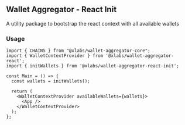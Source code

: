 ## Wallet Aggregator - React Init

A utility package to bootstrap the react context with all available wallets

### Usage

```tsx
import { CHAINS } from "@xlabs/wallet-aggregator-core";
import { WalletContextProvider } from '@xlabs/wallet-aggregator-react';
import { initWallets } from '@xlabs/wallet-aggregator-react-init';

const Main = () => {
  const wallets = initWallets();

  return (
    <WalletContextProvider availableWallets={wallets}>
      <App />
    </WalletContextProvider>
  );
};
```
